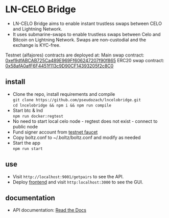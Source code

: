 # LN-CELO Bridge

* LN-CELO Bridge aims to enable instant trustless swaps between CELO and Lightning Network.
* It uses submarine-swaps to enable trustless swaps between Celo and Bitcoin on Lightning Network. Swaps are non-custodial and the exchange is KYC-free.

Testnet (alfajores) contracts are deployed at:
Main swap contract: [0xef9dfABCAB725Ca489E969Ff606247207f90f865](https://alfajores-blockscout.celo-testnet.org/address/0xef9dfABCAB725Ca489E969Ff606247207f90f865/transactions)
ERC20 swap contract: [0x58afA0afF6F4451f113c9D90CF14393205f2c8C0](https://alfajores-blockscout.celo-testnet.org/address/0x58afA0afF6F4451f113c9D90CF14393205f2c8C0/transactions)

## install
* Clone the repo, install requirements and compile  
`git clone https://github.com/pseudozach/lncelobridge.git`  
`cd lncelobridge && npm i && npm run compile`  
* Start btc & lnd  
`npm run docker:regtest`
* No need to start local celo node - regtest does not exist - connect to public node
* Fund signer account from [testnet faucet](https://celo.org/developers/faucet)
* Copy boltz.conf to ~/.boltz/boltz.conf and modify as needed  
* Start the app  
`npm run start`

## use
* Visit `http://localhost:9001/getpairs` to see the API.
* Deploy [frontend](https://github.com/pseudozach/boltz-frontend) and visit `http:localhost:3000` to see the GUI.

## documentation
* API documentation: [Read the Docs](https://docs.boltz.exchange/en/latest/)
